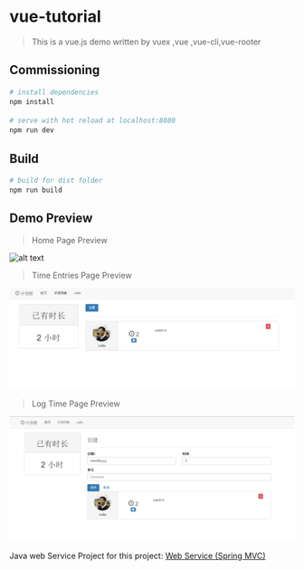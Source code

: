 # vue-tutorial

> This is a vue.js demo written by vuex ,vue ,vue-cli,vue-rooter

## Commissioning
``` bash
# install dependencies
npm install

# serve with hot reload at localhost:8080
npm run dev

```
## Build
```bash
# build for dist folder
npm run build

```

## Demo Preview

> Home Page Preview

![alt text](/src/assets/preview-home.jpg "Home page preview")

>Time Entries Page Preview

![alt text](/src/assets/preview-time.png "Time entries page preview")

>Log Time Page Preview

![alt text](/src/assets/preview-log.png "Log page preview")


Java web Service Project for this project: [Web Service (Spring MVC)](https://github.com/WildMeowth/vue-service)